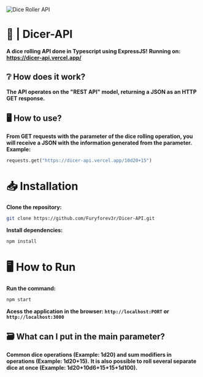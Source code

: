 ![Dice Roller API](https://github.com/Furyforev3r/Dice-Roller-API-ExpressJS/assets/88341564/a172c9ac-47fd-46fb-ac93-fde99097416f)
# 🎲 | Dicer-API
**A dice rolling API done in Typescript using ExpressJS!**
**Running on: https://dicer-api.vercel.app/**
## :grey_question: How does it work?
**The API operates on the "REST API" model, returning a JSON as an HTTP GET response.**
## :desktop_computer: How to use?
**From GET requests with the parameter of the dice rolling operation, you will receive a JSON with the information generated from the parameter.**
**Example:** 
```python
requests.get("https://dicer-api.vercel.app/10d20+15")
```
# 📥 Installation
**Clone the repository:**
```bash
git clone https://github.com/Furyforev3r/Dicer-API.git
```
**Install dependencies:**
```bash
npm install
```
# 🖥️ How to Run
**Run the command:**
```bash
npm start
```
 **Acess the application in the browser: `http://localhost:PORT` or `http://localhost:3000`**
## 🗃️ **What can I put in the main parameter?**
**Common dice operations (Example: 1d20) and sum modifiers in operations (Example: 1d20+15).**
**It is also possible to roll several separate dice at once (Example: 1d20+10d6+15+15+1d100).**
